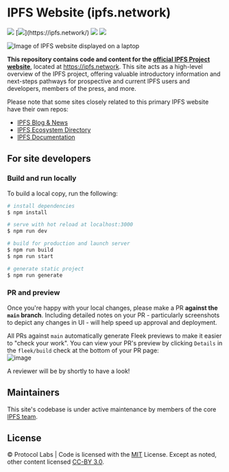 # IPFS Website (ipfs.network)

[![](https://img.shields.io/badge/made%20by-Protocol%20Labs-blue.svg)](https://protocol.ai)
[![](https://img.shields.io/badge/project-IPFS-blue.svg?)](https://ipfs.network/)
[![](https://img.shields.io/badge/framework-Nuxt-green.svg)](https://nuxtjs.org/)
[![](https://img.shields.io/badge/deployed%20on-Fleek-ff69b4.svg)](https://fleek.co/)

![Image of IPFS website displayed on a laptop](https://user-images.githubusercontent.com/1507828/121082054-c3df1480-c79a-11eb-89f0-681f41ec705c.png)

**This repository contains code and content for the [official IPFS Project website](https://ipfs.network)**, located at https://ipfs.network. This site acts as a high-level overview of the IPFS project, offering valuable introductory information and next-steps pathways for prospective and current IPFS users and developers, members of the press, and more.

Please note that some sites closely related to this primary IPFS website have their own repos:
- [IPFS Blog & News](https://github.com/ipfs/ipfs-blog)
- [IPFS Ecosystem Directory](https://github.com/ipfs/ecosystem-directory)
- [IPFS Documentation](https://github.com/ipfs/ipfs-docs)

## For site developers

### Build and run locally

To build a local copy, run the following:

```bash
# install dependencies
$ npm install

# serve with hot reload at localhost:3000
$ npm run dev

# build for production and launch server
$ npm run build
$ npm run start

# generate static project
$ npm run generate
```

### PR and preview

Once you're happy with your local changes, please make a PR **against the `main` branch**. Including detailed notes on your PR - particularly screenshots to depict any changes in UI - will help speed up approval and deployment.

All PRs against `main` automatically generate Fleek previews to make it easier to "check your work". You can view your PR's preview by clicking `Details` in the `fleek/build` check at the bottom of your PR page:<br/>
![image](https://user-images.githubusercontent.com/1507828/110034382-9dbb5b80-7cf7-11eb-89a4-7772970677d3.png)

A reviewer will be by shortly to have a look!

## Maintainers

This site's codebase is under active maintenance by members of the core [IPFS team](https://ipfs.network/team/).

## License

© Protocol Labs | Code is licensed with the [MIT](LICENSE) License. Except as noted, other content licensed [CC-BY 3.0](https://creativecommons.org/licenses/by/3.0/us/).
